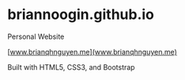 # briannoogin.github.io
Personal Website

[www.brianqhnguyen.me](www.brianqhnguyen.me)

Built with HTML5, CSS3, and Bootstrap
